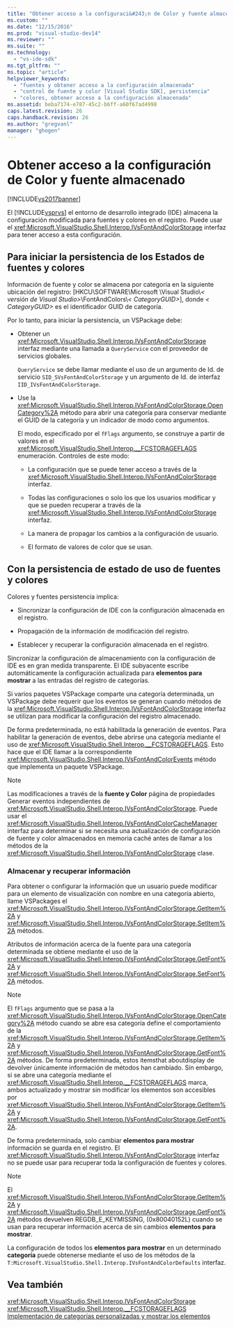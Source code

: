 ```yaml
---
title: "Obtener acceso a la configuraci&#243;n de Color y fuente almacenado | Microsoft Docs"
ms.custom: ""
ms.date: "12/15/2016"
ms.prod: "visual-studio-dev14"
ms.reviewer: ""
ms.suite: ""
ms.technology: 
  - "vs-ide-sdk"
ms.tgt_pltfrm: ""
ms.topic: "article"
helpviewer_keywords: 
  - "fuentes y obtener acceso a la configuración almacenada"
  - "control de fuente y color [Visual Studio SDK], persistencia"
  - "colores, obtener acceso a la configuración almacenada"
ms.assetid: beba7174-e787-45c2-b6ff-a60f67ad4998
caps.latest.revision: 26
caps.handback.revision: 26
ms.author: "gregvanl"
manager: "ghogen"
---
```

# Obtener acceso a la configuraci&#243;n de Color y fuente almacenado
[!INCLUDE[vs2017banner](../code-quality/includes/vs2017banner.md)]

El [!INCLUDE[vsprvs](../code-quality/includes/vsprvs_md.md)] el entorno de desarrollo integrado (IDE) almacena la configuración modificada para fuentes y colores en el registro. Puede usar el <xref:Microsoft.VisualStudio.Shell.Interop.IVsFontAndColorStorage> interfaz para tener acceso a esta configuración.  
  
## <a name="to-initiate-state-persistence-of-fonts-and-colors"></a>Para iniciar la persistencia de los Estados de fuentes y colores  
 Información de fuente y color se almacena por categoría en la siguiente ubicación del registro: [HKCU\SOFTWARE\Microsoft \Visual Studio\\*\< versión de Visual Studio>*\FontAndColors\\*\< CategoryGUID>*], donde *\< CategoryGUID>* es el identificador GUID de categoría.  
  
 Por lo tanto, para iniciar la persistencia, un VSPackage debe:  
  
-   Obtener un <xref:Microsoft.VisualStudio.Shell.Interop.IVsFontAndColorStorage> interfaz mediante una llamada a `QueryService` con el proveedor de servicios globales.  
  
     `QueryService` se debe llamar mediante el uso de un argumento de Id. de servicio `SID_SVsFontAndColorStorage` y un argumento de Id. de interfaz `IID_IVsFontAndColorStorage`.  
  
-   Use la <xref:Microsoft.VisualStudio.Shell.Interop.IVsFontAndColorStorage.OpenCategory%2A> método para abrir una categoría para conservar mediante el GUID de la categoría y un indicador de modo como argumentos.  
  
     El modo, especificado por el `fFlags` argumento, se construye a partir de valores en el <xref:Microsoft.VisualStudio.Shell.Interop.__FCSTORAGEFLAGS> enumeración. Controles de este modo:  
  
    -   La configuración que se puede tener acceso a través de la <xref:Microsoft.VisualStudio.Shell.Interop.IVsFontAndColorStorage> interfaz.  
  
    -   Todas las configuraciones o solo los que los usuarios modificar y que se pueden recuperar a través de la <xref:Microsoft.VisualStudio.Shell.Interop.IVsFontAndColorStorage> interfaz.  
  
    -   La manera de propagar los cambios a la configuración de usuario.  
  
    -   El formato de valores de color que se usan.  
  
## <a name="to-use-state-persistence-of-fonts-and-colors"></a>Con la persistencia de estado de uso de fuentes y colores  
 Colores y fuentes persistencia implica:  
  
-   Sincronizar la configuración de IDE con la configuración almacenada en el registro.  
  
-   Propagación de la información de modificación del registro.  
  
-   Establecer y recuperar la configuración almacenada en el registro.  
  
 Sincronizar la configuración de almacenamiento con la configuración de IDE es en gran medida transparente. El IDE subyacente escribe automáticamente la configuración actualizada para **elementos para mostrar** a las entradas del registro de categorías.  
  
 Si varios paquetes VSPackage comparte una categoría determinada, un VSPackage debe requerir que los eventos se generan cuando métodos de la <xref:Microsoft.VisualStudio.Shell.Interop.IVsFontAndColorStorage> interfaz se utilizan para modificar la configuración del registro almacenado.  
  
 De forma predeterminada, no está habilitada la generación de eventos. Para habilitar la generación de eventos, debe abrirse una categoría mediante el uso de <xref:Microsoft.VisualStudio.Shell.Interop.__FCSTORAGEFLAGS>. Esto hace que el IDE llamar a la correspondiente <xref:Microsoft.VisualStudio.Shell.Interop.IVsFontAndColorEvents> método que implementa un paquete VSPackage.  
  
> [!NOTE]
>  Las modificaciones a través de la **fuente y Color** página de propiedades Generar eventos independientes de <xref:Microsoft.VisualStudio.Shell.Interop.IVsFontAndColorStorage>. Puede usar el <xref:Microsoft.VisualStudio.Shell.Interop.IVsFontAndColorCacheManager> interfaz para determinar si se necesita una actualización de configuración de fuente y color almacenados en memoria caché antes de llamar a los métodos de la <xref:Microsoft.VisualStudio.Shell.Interop.IVsFontAndColorStorage> clase.  
  
### <a name="storing-and-retrieving-information"></a>Almacenar y recuperar información  
 Para obtener o configurar la información que un usuario puede modificar para un elemento de visualización con nombre en una categoría abierto, llame VSPackages el <xref:Microsoft.VisualStudio.Shell.Interop.IVsFontAndColorStorage.GetItem%2A> y <xref:Microsoft.VisualStudio.Shell.Interop.IVsFontAndColorStorage.SetItem%2A> métodos.  
  
 Atributos de información acerca de la fuente para una categoría determinada se obtiene mediante el uso de la <xref:Microsoft.VisualStudio.Shell.Interop.IVsFontAndColorStorage.GetFont%2A> y <xref:Microsoft.VisualStudio.Shell.Interop.IVsFontAndColorStorage.SetFont%2A> métodos.  
  
> [!NOTE]
>  El `fFlags` argumento que se pasa a la <xref:Microsoft.VisualStudio.Shell.Interop.IVsFontAndColorStorage.OpenCategory%2A> método cuando se abre esa categoría define el comportamiento de la <xref:Microsoft.VisualStudio.Shell.Interop.IVsFontAndColorStorage.GetItem%2A> y <xref:Microsoft.VisualStudio.Shell.Interop.IVsFontAndColorStorage.GetFont%2A> métodos. De forma predeterminada, estos itemsthat aboutdisplay de devolver únicamente información de métodos han cambiado. Sin embargo, si se abre una categoría mediante el <xref:Microsoft.VisualStudio.Shell.Interop.__FCSTORAGEFLAGS> marca, ambos actualizado y mostrar sin modificar los elementos son accesibles por <xref:Microsoft.VisualStudio.Shell.Interop.IVsFontAndColorStorage.GetItem%2A> y <xref:Microsoft.VisualStudio.Shell.Interop.IVsFontAndColorStorage.GetFont%2A>.  
  
 De forma predeterminada, solo cambiar **elementos para mostrar** información se guarda en el registro. El <xref:Microsoft.VisualStudio.Shell.Interop.IVsFontAndColorStorage> interfaz no se puede usar para recuperar toda la configuración de fuentes y colores.  
  
> [!NOTE]
>  El <xref:Microsoft.VisualStudio.Shell.Interop.IVsFontAndColorStorage.GetItem%2A> y <xref:Microsoft.VisualStudio.Shell.Interop.IVsFontAndColorStorage.GetFont%2A> métodos devuelven REGDB_E_KEYMISSING, (0x80040152L) cuando se usan para recuperar información acerca de sin cambios **elementos para mostrar**.  
  
 La configuración de todos los **elementos para mostrar** en un determinado **categoría** puede obtenerse mediante el uso de los métodos de la `T:Microsoft.VisualStudio.Shell.Interop.IVsFontAndColorDefaults` interfaz.  
  
## <a name="see-also"></a>Vea también  
 <xref:Microsoft.VisualStudio.Shell.Interop.IVsFontAndColorStorage>   
 <xref:Microsoft.VisualStudio.Shell.Interop.__FCSTORAGEFLAGS>   
 [Implementación de categorías personalizadas y mostrar los elementos](../extensibility/implementing-custom-categories-and-display-items.md)